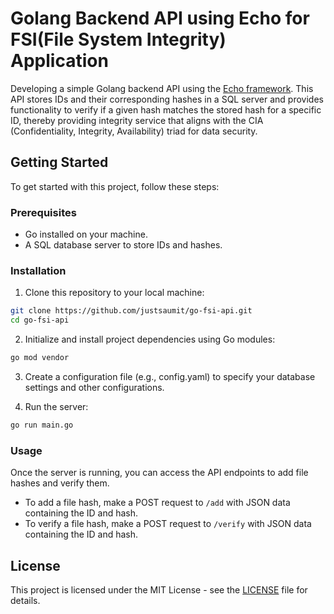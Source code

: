 # Golang Backend API using Echo for FSI(File System Integrity) Application
Developing a simple Golang backend API using the [Echo framework](https://github.com/labstack/echo). This API stores IDs and their corresponding hashes in a SQL server and provides functionality to verify if a given hash matches the stored hash for a specific ID, thereby providing integrity service that aligns with the CIA (Confidentiality, Integrity, Availability) triad for data security.

## Getting Started

To get started with this project, follow these steps:

### Prerequisites

- Go installed on your machine.
- A SQL database server to store IDs and hashes.

### Installation

1. Clone this repository to your local machine:

  ```bash
  git clone https://github.com/justsaumit/go-fsi-api.git
  cd go-fsi-api
  ```

2. Initialize and install project dependencies using Go modules:

  ```bash
  go mod vendor
  ```

3. Create a configuration file (e.g., config.yaml) to specify your database settings and other configurations.

4. Run the server:

  ```bash
  go run main.go
  ```

### Usage

Once the server is running, you can access the API endpoints to add file hashes and verify them.

- To add a file hash, make a POST request to `/add` with JSON data containing the ID and hash.
- To verify a file hash, make a POST request to `/verify` with JSON data containing the ID and hash.

## License

This project is licensed under the MIT License - see the [LICENSE](LICENSE) file for details.
